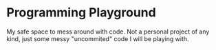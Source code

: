 # Programming Playground

My safe space to mess around with code. Not a personal project of any kind, just some messy "uncommited" code I will be playing with.
